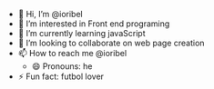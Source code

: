 - 👋 Hi, I’m @ioribel
- 👀 I’m interested in Front end programing
- 🌱 I’m currently learning javaScript
- 💞️ I’m looking to collaborate on web page creation
- 📫 How to reach me @ioribel
  - 😄 Pronouns: he
- ⚡ Fun fact: futbol lover

<!---
ioribel/ioribel is a ✨ special ✨ repository because its `README.md` (this file) appears on your GitHub profile.
You can click the Preview link to take a look at your changes.
--->
